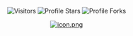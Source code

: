<p align="center"><img src="https://gpvc.arturio.dev/AnonymousEnt1ty" alt="Visitors"></a>
<img src="https://img.shields.io/badge/dynamic/json?&label=Total%20Stars&color=bb2527&style=flat&style=for-the-badge&query=%24.stars&url=https://api.github-star-counter.workers.dev/user/AnonymousEnt1ty" alt="Profile Stars"></a>
<img src="https://img.shields.io/badge/dynamic/json?&label=Total%20Forks&color=44dad8&style=flat&style=for-the-badge&query=%24.forks&url=https://api.github-star-counter.workers.dev/user/AnonymousEnt1ty" alt="Profile Forks"></a>
<p align="center"><a href="[https://discord.gg/S7sb24pCzn](https://discord.gg/DNsrQBH5hf)" target="_blank"><img src="https://cdn.discordapp.com/attachments/1015733711641247838/1023783416493248574/MrBeast.jpg" alt="icon.png"></a></p></p>
